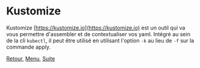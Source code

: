 # Kustomize

Kustomize [https://kustomize.io](https://kustomize.io) est un outil qui va vous permettre d'assembler et de contextualiser vos yaml.
Intégré au sein de la cli `kubectl`, il peut être utilisé en utilisant l'option `-k` au lieu de `-f` sur la commande apply.


[Retour](https://obeyler.github.io/Formation-K8S/Tools/Helm.html), [Menu](https://obeyler.github.io/Formation-K8S/), [Suite](https://obeyler.github.io/Formation-K8S/Chapitres/Operateur.html)
